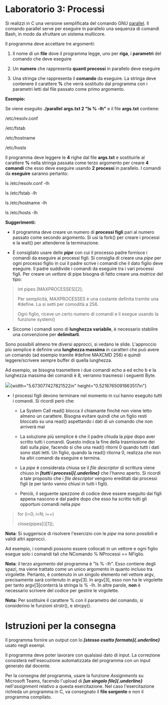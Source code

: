 Laboratorio 3: Processi
=======================

Si realizzi in C una versione semplificata del comando GNU
[parallel](https://www.gnu.org/software/parallel/parallel_tutorial.html).
Il comando parallel serve per eseguire in parallelo una sequenza di
comandi Bash, in modo da sfruttare un sistema multicore.

Il programma deve accettare tre argomenti:

1.  Il nome di un **file** dove il programma legge, uno per **riga**, i
    **parametri** del comando che deve eseguire

2.  Un **numero** che rappresenta **quanti processi** in parallelo deve
    eseguire

3.  Una stringa che rappresenta il **comando** da eseguire. La stringa
    deve contenere il carattere **%** che verrà sostituito dal programma
    con i parametri letti dal file passato come primo argomento.

**Esempio:**

Se viene eseguito **./parallel** **args.txt 2 \"ls % -lh\"** e il file
**args.txt** contiene:

/etc/resolv.conf

/etc/fstab

/etc/hostname

/etc/hosts

Il programma deve leggere le **4** righe dal file **args.txt** e
sostituirle al carattere **%** nella stringa passata come terzo
argomento per creare **4 comandi** che esso deve eseguire usando **2**
**processi** in parallelo. I comandi da **eseguire** saranno pertanto:

ls /etc/resolv.conf -lh

ls /etc/fstab -lh

ls /etc/hostname -lh

ls /etc/hosts -lh

**Suggerimenti:**

-   Il programma deve creare un numero di **processi figli** pari al
    numero passato come secondo argomento. Si usi la fork() per creare i
    processi e la wait() per attenderne la terminazione.

-   È consigliato usare delle ***pipe*** con cui il processo padre
    fornisce i comandi da eseguire ai processi figli. Si consiglia di
    creare una *pipe* per ogni processo figlio in cui il padre scrive i
    comandi che il dato figlio deve eseguire. Il padre suddivide i
    comandi da eseguire tra i vari processi figli. Per creare un
    *vettore* di pipe bisogna di fatto creare una *matrice* del tipo:

> int pipes \[MAXPROCESSES\]\[2\];
>
> Per semplicità, MAXPROCESSES è una costante definita tramite una
> \#define. La si setti per comodità a 256.
>
> Ogni figlio, riceve un certo numero di comandi e li esegue usando la
> funzione system()

-   Siccome i comandi sono di **lunghezza variabile**, è necessario
    stabilire una convenzione per **delimitarli**.

Sono possibili almeno tre diversi approcci, si vedano le slide.
L'approccio più semplice è definire una **lunghezza massima** in
caratteri che può avere un comando (ad esempio tramite \#define MAXCMD
256) e quindi leggere/scrivere sempre buffer di quella lunghezza.

Ad esempio, se bisogna trasmettere i due comandi echo a ed echo b e la
lunghezza massima dei comandi è 8, verranno trasmessi i seguenti Byte.

![](media/image1.png){width="5.673077427821522in"
height="0.5216765091863517in"}

-   I processi figli devono terminare nel momento in cui hanno eseguito
    tutti i comandi. Si ricordi però che:

    -   La System Call read() blocca il chiamante finché non viene letto
        almeno un carattere. Bisogna evitare quindi che un figlio resti
        bloccato su una read() aspettando i dati di un comando che non
        arriverà mai

    -   La soluzione più semplice è che il padre chiuda la *pipe* dopo
        aver scritto tutti i comandi. Questo indica la fine della
        trasmissione dei dati sulla *pipe*, facendo sì che una read()
        ritorni 0 quando tutti i dati sono stati letti. Un figlio,
        quando la read() ritorna 0, realizza che non ha altri comandi da
        eseguire e termina.

    -   La *pipe* è considerata chiusa se il *file descriptor* di
        scrittura viene chiuso in ***[tutti i processi]{.underline}***
        che l'hanno aperto. Si ricordi a tale proposito che i *file
        descriptor* vengono ereditati dai processi figli (e per tanto
        vanno chiusi in tutti i figli).

    -   Perciò, il seguente spezzone di codice deve essere eseguito dai
        figli appena nascono e dal padre dopo che esso ha scritto tutti
        gli opportuni comandi nella *pipe*

> for (i=0; i\<N; i++)
>
> close(pipes\[i\]\[1\]);

**Nota**: Si suggerisce di risolvere l'esercizio con le *pipe* ma sono
possibili e validi altri approcci.

Ad esempio, i comandi possono essere collocati in un vettore e ogni
figlio esegue solo i comandi tali che NComando % NProcessi == NFiglio.

**Nota**: il terzo argomento del programma è \"ls % -lh\". Esso contiene
degli spazi, ma viene trattato come un unico argomento in quanto incluso
tra virgolette. Pertanto, è contenuto in un singolo elemento nel vettore
argv, precisamente sarà contenuto in argv\[3\]. In argv\[3\], esso non
ha le virgolette per tanto argv\[3\]conterrà la stringa ls % -lh. In
altre parole, **non** è necessario scrivere del codice per gestire le
virgolette.

**Nota:** Per sostituire il carattere % con il parametro del comando, si
considerino le funzioni strstr(), e strcpy().

Istruzioni per la consegna
==========================

Il programma fornire un output con lo ***[stesso esatto
formato]{.underline}*** usato negli esempi.

Il programma deve poter lavorare con qualsiasi dato di input. La
correzione consisterà nell'esecuzione automatizzata del programma con un
input generato dal docente.

Per la consegna del programma, usare la funzione *Assignments* su
Microsoft Teams, facendo l'upload di ***[un singolo file]{.underline}***
nell'*assignment* relativo a questa esercitazione. Nel caso
l'esercitazione richieda un programma in C, va consegnato il **file
sorgente** e non il programma compilato.
